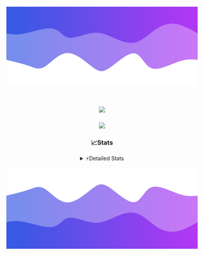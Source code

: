 ![Header](./header.png)
<div align="center">

<h1 align="center">
  <a href="https://git.io/typing-svg">
    <img src="https://readme-typing-svg.herokuapp.com/?lines=Hello,+There!+%F0%9F%91%8B;This+is+chicho.;Owner+on+Ocean;&center=true&size=25">
  </a>
</h1>
  
<p align="center">
  <img src="https://lanyard.cnrad.dev/api/852683595378196480" />
</p>

### 📈Stats
<details>
    <summary> ⚡Detailed Stats</summary>
    <br/>

<!--START_SECTION:waka-->
![Code Time](http://img.shields.io/badge/Code%20Time-709%20hrs%207%20mins-blue)

![Profile Views](http://img.shields.io/badge/Profile%20Views-0-blue)

**🐱 My GitHub Data** 

> 📦 75.2 kB Used in GitHub's Storage 
 > 
> 🏆 20 Contributions in the Year 2024
 > 
> 🚫 Not Opted to Hire
 > 
> 📜 15 Public Repositories 
 > 
> 🔑 6 Private Repositories 
 > 
**I'm a Night 🦉** 

```text
🌞 Morning                21 commits          █░░░░░░░░░░░░░░░░░░░░░░░░   05.45 % 
🌆 Daytime                51 commits          ███░░░░░░░░░░░░░░░░░░░░░░   13.25 % 
🌃 Evening                167 commits         ███████████░░░░░░░░░░░░░░   43.38 % 
🌙 Night                  146 commits         █████████░░░░░░░░░░░░░░░░   37.92 % 
```
📅 **I'm Most Productive on Tuesday** 

```text
Monday                   23 commits          █░░░░░░░░░░░░░░░░░░░░░░░░   05.97 % 
Tuesday                  106 commits         ███████░░░░░░░░░░░░░░░░░░   27.53 % 
Wednesday                77 commits          █████░░░░░░░░░░░░░░░░░░░░   20.00 % 
Thursday                 53 commits          ███░░░░░░░░░░░░░░░░░░░░░░   13.77 % 
Friday                   41 commits          ███░░░░░░░░░░░░░░░░░░░░░░   10.65 % 
Saturday                 34 commits          ██░░░░░░░░░░░░░░░░░░░░░░░   08.83 % 
Sunday                   51 commits          ███░░░░░░░░░░░░░░░░░░░░░░   13.25 % 
```


📊 **This Week I Spent My Time On** 

```text
🕑︎ Time Zone: America/Argentina/Buenos_Aires

💬 Programming Languages: 
Python                   4 hrs 56 mins       █████████████░░░░░░░░░░░░   52.11 % 
HTML                     3 hrs 49 mins       ██████████░░░░░░░░░░░░░░░   40.36 % 
JavaScript               35 mins             ██░░░░░░░░░░░░░░░░░░░░░░░   06.26 % 
Other                    7 mins              ░░░░░░░░░░░░░░░░░░░░░░░░░   01.25 % 
CSS                      0 secs              ░░░░░░░░░░░░░░░░░░░░░░░░░   00.02 % 

🔥 Editors: 
VS Code                  9 hrs 28 mins       █████████████████████████   100.00 % 

🐱‍💻 Projects: 
Unknown Project          6 hrs 23 mins       █████████████████░░░░░░░░   67.52 % 
Backend                  3 hrs 4 mins        ████████░░░░░░░░░░░░░░░░░   32.48 % 

💻 Operating System: 
Windows                  9 hrs 28 mins       █████████████████████████   100.00 % 
```

**I Mostly Code in JavaScript** 

```text
JavaScript               8 repos             ███████░░░░░░░░░░░░░░░░░░   26.67 % 
HTML                     7 repos             ██████░░░░░░░░░░░░░░░░░░░   23.33 % 
C#                       2 repos             ██░░░░░░░░░░░░░░░░░░░░░░░   06.67 % 
SCSS                     1 repo              █░░░░░░░░░░░░░░░░░░░░░░░░   03.33 % 
Batchfile                1 repo              █░░░░░░░░░░░░░░░░░░░░░░░░   03.33 % 
```




 Last Updated on 08/05/2024 21:13:55 UTC
<!--END_SECTION:waka-->
</details>

![Footer](./footer.png)
